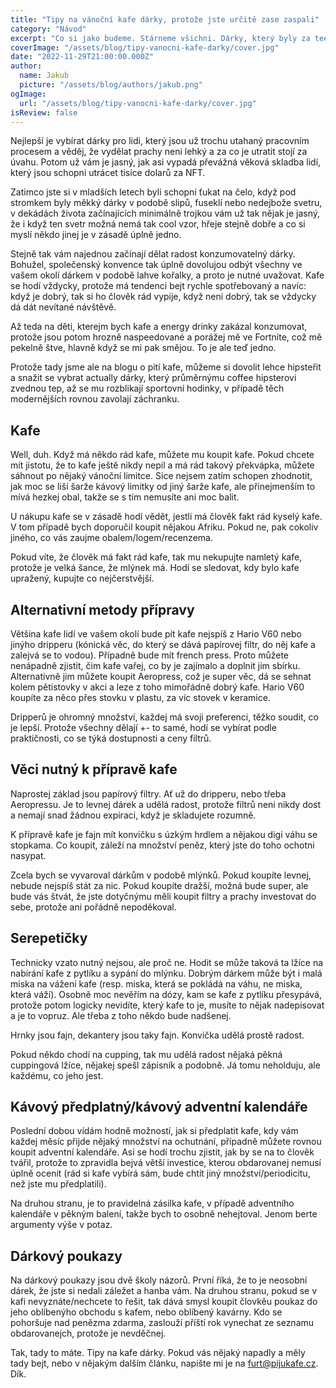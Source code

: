 ```yaml
---
title: "Tipy na vánoční kafe dárky, protože jste určitě zase zaspali"
category: "Návod"
excerpt: "Co si jako budeme. Stárneme všichni. Dárky, který byly za teenagerskejch a early-twenties let naprosto nemyslitelný, jsou teď najednou naprosto cool a hoděj se. Mám na mysli slipy, fusekle a dárky určený ke konzumaci. Kafe je na tom ale trochu líp, protože i když to je konzumovatlenej dárek, tak má pořád nádech hipsterizmu, takže na svoje early-twenties zásady můžete rezignovat jenom tak napůl. No a to je přece skvělé!"
coverImage: "/assets/blog/tipy-vanocni-kafe-darky/cover.jpg"
date: "2022-11-29T21:00:00.000Z"
author:
  name: Jakub
  picture: "/assets/blog/authors/jakub.png"
ogImage:
  url: "/assets/blog/tipy-vanocni-kafe-darky/cover.jpg"
isReview: false
---
```


Nejlepší je vybírat dárky pro lidi, který jsou už trochu utahaný pracovním procesem a věděj, že vydělat prachy neni lehký a za co je utratit stojí za úvahu. Potom už vám je jasný, jak asi vypadá převážná věková skladba lidí, který jsou schopni utrácet tisíce dolarů za NFT.

Zatimco jste si v mladších letech byli schopni ťukat na čelo, když pod stromkem byly měkký dárky v podobě slipů, fuseklí nebo nedejbože svetru, v dekádách života začínajících minimálně trojkou vám už tak nějak je jasný, že i když ten svetr možná nemá tak cool vzor, hřeje stejně dobře a co si myslí někdo jinej je v zásadě úplně jedno.

Stejně tak vám najednou začínají dělat radost konzumovatelný dárky. Bohužel, společenský konvence tak úplně dovolujou odbýt všechny ve vašem okolí dárkem v podobě lahve kořalky, a proto je nutné uvažovat. Kafe se hodí vždycky, protože má tendenci bejt rychle spotřebovaný a navíc: když je dobrý, tak si ho člověk rád vypije, když neni dobrý, tak se vždycky dá dát nevítané návštěvě.

Až teda na děti, kterejm bych kafe a energy drinky zakázal konzumovat, protože jsou potom hrozně naspeedované a porážej mě ve Fortnite, což mě pekelně štve, hlavně když se mi pak smějou. To je ale teď jedno.

Protože tady jsme ale na blogu o pití kafe, můžeme si dovolit lehce hipsteřit a snažit se vybrat actually dárky, který průměrnýmu coffee hipsterovi zvednou tep, až se mu rozblikají sportovní hodinky, v případě těch modernějších rovnou zavolají záchranku.

## Kafe

Well, duh. Když má někdo rád kafe, můžete mu koupit kafe. Pokud chcete mít jistotu, že to kafe ještě nikdy nepil a má rád takový překvápka, můžete sáhnout po nějaký vánoční limitce. Sice nejsem zatím schopen zhodnotit, jak moc se liší šarže kávový limitky od jiný šarže kafe, ale přinejmenším to mívá hezkej obal, takže se s tím nemusíte ani moc balit.

U nákupu kafe se v zásadě hodí vědět, jestli má člověk fakt rád kyselý kafe. V tom případě bych doporučil koupit nějakou Afriku. Pokud ne, pak cokoliv jiného, co vás zaujme obalem/logem/recenzema.

Pokud víte, že člověk má fakt rád kafe, tak mu nekupujte namletý kafe, protože je velká šance, že mlýnek má. Hodí se sledovat, kdy bylo kafe upražený, kupujte co nejčerstvější.

## Alternativní metody přípravy

Většina kafe lidí ve vašem okolí bude pít kafe nejspíš z Hario V60 nebo jinýho dripperu (kónická věc, do který se dává papírovej filtr, do něj kafe a zalejvá se to vodou). Případně bude mít french press. Proto můžete nenápadně zjistit, čim kafe vařej, co by je zajímalo a doplnit jim sbírku. Alternativně jim můžete koupit Aeropress, což je super věc, dá se sehnat kolem pětistovky v akci a leze z toho mimořádně dobrý kafe. Hario V60 koupíte za něco přes stovku v plastu, za víc stovek v keramice.

Dripperů je ohromný množství, každej má svoji preferenci, těžko soudit, co je lepší. Protože všechny dělají +- to samé, hodí se vybírat podle praktičnosti, co se týká dostupnosti a ceny filtrů.

## Věci nutný k přípravě kafe

Naprostej základ jsou papírový filtry. Ať už do dripperu, nebo třeba Aeropressu. Je to levnej dárek a udělá radost, protože filtrů neni nikdy dost a nemají snad žádnou expiraci, když je skladujete rozumně.

K přípravě kafe je fajn mít konvičku s úzkým hrdlem a nějakou digi váhu se stopkama. Co koupit, záleží na množství peněz, který jste do toho ochotni nasypat.

Zcela bych se vyvaroval dárkům v podobě mlýnků. Pokud koupíte levnej, nebude nejspíš stát za nic. Pokud koupíte dražší, možná bude super, ale bude vás štvát, že jste dotyčnýmu měli koupit filtry a prachy investovat do sebe, protože ani pořádně nepoděkoval.

## Serepetičky

Technicky vzato nutný nejsou, ale proč ne. Hodit se může taková ta lžíce na nabírání kafe z pytlíku a sypání do mlýnku. Dobrým dárkem může být i malá miska na vážení kafe (resp. miska, která se pokládá na váhu, ne miska, která váží). Osobně moc nevěřím na dózy, kam se kafe z pytlíku přesypává, protože potom logicky nevidíte, který kafe to je, musíte to nějak nadepisovat a je to vopruz. Ale třeba z toho někdo bude nadšenej.

Hrnky jsou fajn, dekantery jsou taky fajn. Konvička udělá prostě radost.

Pokud někdo chodí na cupping, tak mu udělá radost nějaká pěkná cuppingová lžíce, nějakej spešl zápisník a podobně. Já tomu neholduju, ale každému, co jeho jest.

## Kávový předplatný/kávový adventní kalendáře

Poslední dobou vídám hodně možností, jak si předplatit kafe, kdy vám každej měsíc přijde nějaký množství na ochutnání, případně můžete rovnou koupit adventní kalendáře. Asi se hodí trochu zjistit, jak by se na to člověk tvářil, protože to zpravidla bejvá větší investice, kterou obdarovanej nemusí úplně ocenit (rád si kafe vybírá sám, bude chtít jiný množství/periodicitu, než jste mu předplatili).

Na druhou stranu, je to pravidelná zásilka kafe, v případě adventního kalendáře v pěkným balení, takže bych to osobně nehejtoval. Jenom berte argumenty výše v potaz.

## Dárkový poukazy

Na dárkový poukazy jsou dvě školy názorů. První říká, že to je neosobní dárek, že jste si nedali záležet a hanba vám. Na druhou stranu, pokud se v kafi nevyznáte/nechcete to řešit, tak dává smysl koupit človkěu poukaz do jeho oblíbenýho obchodu s kafem, nebo oblíbený kavárny. Kdo se pohoršuje nad penězma zdarma, zaslouží příští rok vynechat ze seznamu obdarovanejch, protože je nevděčnej.

Tak, tady to máte. Tipy na kafe dárky. Pokud vás nějaký napadly a měly tady bejt, nebo v nějakým dalším článku, napište mi je na [furt@pijukafe.cz](mailto:furt@pijukafe.cz). Dík.
